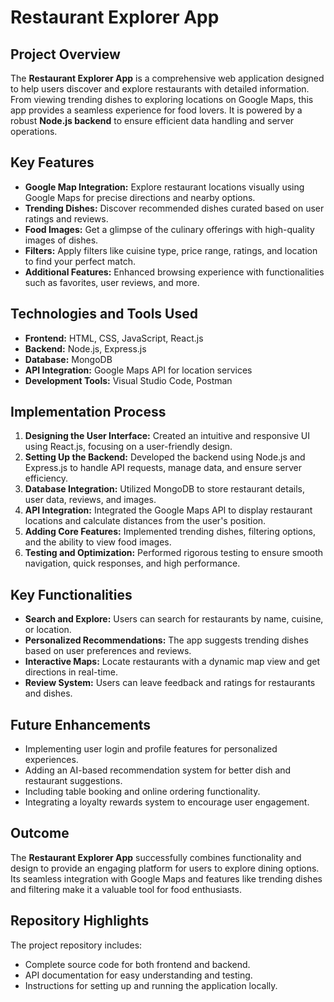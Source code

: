 <h1>Restaurant Explorer App</h1>

   <h2>Project Overview</h2>
    <p>
        The <strong>Restaurant Explorer App</strong> is a comprehensive web application designed to help users discover and explore restaurants with detailed information. 
        From viewing trending dishes to exploring locations on Google Maps, this app provides a seamless experience for food lovers. 
        It is powered by a robust <strong>Node.js backend</strong> to ensure efficient data handling and server operations.
    </p>

 <h2>Key Features</h2>
    <ul>
        <li><strong>Google Map Integration:</strong> Explore restaurant locations visually using Google Maps for precise directions and nearby options.</li>
        <li><strong>Trending Dishes:</strong> Discover recommended dishes curated based on user ratings and reviews.</li>
        <li><strong>Food Images:</strong> Get a glimpse of the culinary offerings with high-quality images of dishes.</li>
        <li><strong>Filters:</strong> Apply filters like cuisine type, price range, ratings, and location to find your perfect match.</li>
        <li><strong>Additional Features:</strong> Enhanced browsing experience with functionalities such as favorites, user reviews, and more.</li>
    </ul>
    <h2>Technologies and Tools Used</h2>
    <ul>
        <li><strong>Frontend:</strong> HTML, CSS, JavaScript, React.js</li>
        <li><strong>Backend:</strong> Node.js, Express.js</li>
        <li><strong>Database:</strong> MongoDB</li>
        <li><strong>API Integration:</strong> Google Maps API for location services</li>
        <li><strong>Development Tools:</strong> Visual Studio Code, Postman</li>
    </ul>
    <h2>Implementation Process</h2>
    <ol>
        <li><strong>Designing the User Interface:</strong> Created an intuitive and responsive UI using React.js, focusing on a user-friendly design.</li>
        <li><strong>Setting Up the Backend:</strong> Developed the backend using Node.js and Express.js to handle API requests, manage data, and ensure server efficiency.</li>
        <li><strong>Database Integration:</strong> Utilized MongoDB to store restaurant details, user data, reviews, and images.</li>
        <li><strong>API Integration:</strong> Integrated the Google Maps API to display restaurant locations and calculate distances from the user's position.</li>
        <li><strong>Adding Core Features:</strong> Implemented trending dishes, filtering options, and the ability to view food images.</li>
        <li><strong>Testing and Optimization:</strong> Performed rigorous testing to ensure smooth navigation, quick responses, and high performance.</li>
    </ol>
    <h2>Key Functionalities</h2>
    <ul>
        <li><strong>Search and Explore:</strong> Users can search for restaurants by name, cuisine, or location.</li>
        <li><strong>Personalized Recommendations:</strong> The app suggests trending dishes based on user preferences and reviews.</li>
        <li><strong>Interactive Maps:</strong> Locate restaurants with a dynamic map view and get directions in real-time.</li>
        <li><strong>Review System:</strong> Users can leave feedback and ratings for restaurants and dishes.</li>
    </ul>
    <h2>Future Enhancements</h2>
    <ul>
        <li>Implementing user login and profile features for personalized experiences.</li>
        <li>Adding an AI-based recommendation system for better dish and restaurant suggestions.</li>
        <li>Including table booking and online ordering functionality.</li>
        <li>Integrating a loyalty rewards system to encourage user engagement.</li>
    </ul>
    <h2>Outcome</h2>
    <p>
        The <strong>Restaurant Explorer App</strong> successfully combines functionality and design to provide an engaging platform for users to explore dining options. 
        Its seamless integration with Google Maps and features like trending dishes and filtering make it a valuable tool for food enthusiasts.
    </p>
    <h2>Repository Highlights</h2>
    <p>
        The project repository includes:
        <ul>
            <li>Complete source code for both frontend and backend.</li>
            <li>API documentation for easy understanding and testing.</li>
            <li>Instructions for setting up and running the application locally.</li>
        </ul>
    </p>

</body>
</html>
